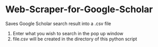 # Web-Scraper-for-Google-Scholar
Saves Google Scholar search result into a .csv file

1. Enter what you wish to search in the pop up window
2. file.csv will be created in the directory of this python script
